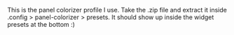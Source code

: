 This is the panel colorizer profile I use.
Take the .zip file and extract it inside .config > panel-colorizer > presets.
It should show up inside the widget presets at the bottom :)
